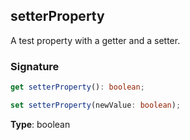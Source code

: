 ## setterProperty

A test property with a getter and a setter.

<a id="setterproperty-signature"></a>

### Signature

```typescript
get setterProperty(): boolean;

set setterProperty(newValue: boolean);
```

**Type**: boolean
